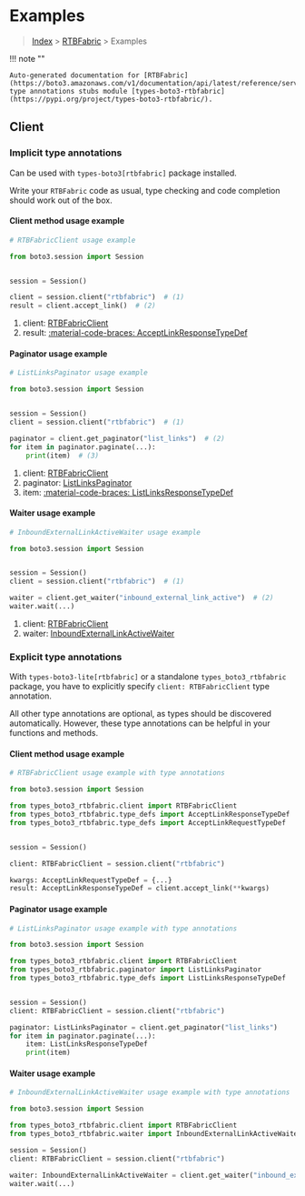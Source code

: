 # Examples

> [Index](../README.md) > [RTBFabric](./README.md) > Examples

!!! note ""

    Auto-generated documentation for [RTBFabric](https://boto3.amazonaws.com/v1/documentation/api/latest/reference/services/rtbfabric.html#rtbfabric)
    type annotations stubs module [types-boto3-rtbfabric](https://pypi.org/project/types-boto3-rtbfabric/).

## Client

### Implicit type annotations

Can be used with `types-boto3[rtbfabric]` package installed.

Write your `RTBFabric` code as usual,
type checking and code completion should work out of the box.


#### Client method usage example

```python
# RTBFabricClient usage example

from boto3.session import Session


session = Session()

client = session.client("rtbfabric")  # (1)
result = client.accept_link()  # (2)
```

1. client: [RTBFabricClient](./client.md)
2. result: [:material-code-braces: AcceptLinkResponseTypeDef](./type_defs.md#acceptlinkresponsetypedef)



#### Paginator usage example

```python
# ListLinksPaginator usage example

from boto3.session import Session


session = Session()
client = session.client("rtbfabric")  # (1)

paginator = client.get_paginator("list_links")  # (2)
for item in paginator.paginate(...):
    print(item)  # (3)
```

1. client: [RTBFabricClient](./client.md)
2. paginator: [ListLinksPaginator](./paginators.md#listlinkspaginator)
3. item: [:material-code-braces: ListLinksResponseTypeDef](./type_defs.md#listlinksresponsetypedef)



#### Waiter usage example

```python
# InboundExternalLinkActiveWaiter usage example

from boto3.session import Session


session = Session()
client = session.client("rtbfabric")  # (1)

waiter = client.get_waiter("inbound_external_link_active")  # (2)
waiter.wait(...)
```

1. client: [RTBFabricClient](./client.md)
2. waiter: [InboundExternalLinkActiveWaiter](./waiters.md#inboundexternallinkactivewaiter)


### Explicit type annotations

With `types-boto3-lite[rtbfabric]`
or a standalone `types_boto3_rtbfabric` package, you have to explicitly specify `client: RTBFabricClient` type annotation.

All other type annotations are optional, as types should be discovered automatically.
However, these type annotations can be helpful in your functions and methods.


#### Client method usage example

```python
# RTBFabricClient usage example with type annotations

from boto3.session import Session

from types_boto3_rtbfabric.client import RTBFabricClient
from types_boto3_rtbfabric.type_defs import AcceptLinkResponseTypeDef
from types_boto3_rtbfabric.type_defs import AcceptLinkRequestTypeDef


session = Session()

client: RTBFabricClient = session.client("rtbfabric")

kwargs: AcceptLinkRequestTypeDef = {...}
result: AcceptLinkResponseTypeDef = client.accept_link(**kwargs)
```



#### Paginator usage example

```python
# ListLinksPaginator usage example with type annotations

from boto3.session import Session

from types_boto3_rtbfabric.client import RTBFabricClient
from types_boto3_rtbfabric.paginator import ListLinksPaginator
from types_boto3_rtbfabric.type_defs import ListLinksResponseTypeDef


session = Session()
client: RTBFabricClient = session.client("rtbfabric")

paginator: ListLinksPaginator = client.get_paginator("list_links")
for item in paginator.paginate(...):
    item: ListLinksResponseTypeDef
    print(item)
```



#### Waiter usage example

```python
# InboundExternalLinkActiveWaiter usage example with type annotations

from boto3.session import Session

from types_boto3_rtbfabric.client import RTBFabricClient
from types_boto3_rtbfabric.waiter import InboundExternalLinkActiveWaiter

session = Session()
client: RTBFabricClient = session.client("rtbfabric")

waiter: InboundExternalLinkActiveWaiter = client.get_waiter("inbound_external_link_active")
waiter.wait(...)
```


